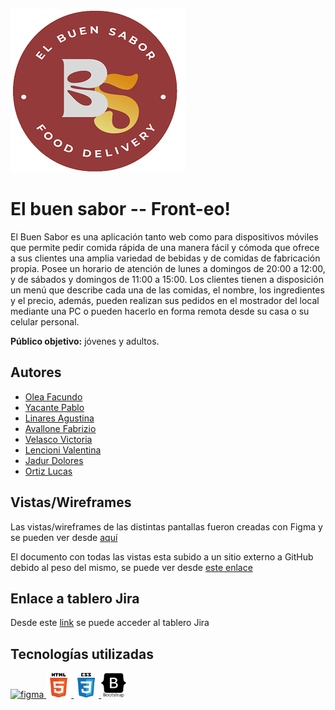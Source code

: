 ![](https://github.com/Facustriker/El-buen-sabor---Grupo-Front-eo/blob/main/Assets/logoP.png)

# El buen sabor -- Front-eo!

El Buen Sabor es una aplicación tanto web como para dispositivos móviles que permite pedir comida rápida de una manera fácil y cómoda que ofrece a sus clientes una amplia variedad de bebidas y de comidas de fabricación propia. Posee un horario de atención de lunes a domingos de 20:00 a 12:00, y de sábados y domingos de 11:00 a 15:00. Los clientes tienen a disposición un menú que describe cada una de las comidas, el nombre, los ingredientes y el precio, además, pueden realizan sus pedidos en el mostrador del local mediante una PC o pueden hacerlo en forma remota desde su casa o su celular personal.

**Público objetivo:** jóvenes y adultos.

## Autores

- [Olea Facundo](https://github.com/Facustriker)
- [Yacante Pablo](https://github.com/pabloyacante)
- [Linares Agustina](https://github.com/aguslinares)
- [Avallone Fabrizio](https://github.com/Fabrixx19)
- [Velasco Victoria](https://github.com/Vickyvelas)
- [Lencioni Valentina](https://github.com/valentinalencioni)
- [Jadur Dolores](https://github.com/dolojadur)
- [Ortiz Lucas](https://github.com/espaarg)

## Vistas/Wireframes

Las vistas/wireframes de las distintas pantallas fueron creadas con Figma y se pueden ver desde [aquí](https://www.figma.com/file/MnjdLVlMtSvFxHHVVCcLZf/Front-eo---El-buen-sabor?type=design&node-id=0-1&mode=design&t=UaYuCtkeuam3DJYo-0)


El documento con todas las vistas esta subido a un sitio externo a GitHub debido al peso del mismo, se puede ver desde [este enlace](https://docs.google.com/document/d/1Bl1EcXz_RNrof0mIbGTdM1aoCmuUJCG2BU-PQOvuNH8/edit#heading=h.f04trkdhw0w4)

## Enlace a tablero Jira

Desde este [link](https://tp2scrumgrupo4.atlassian.net/jira/software/projects/GRUP/boards/1) se puede acceder al tablero Jira

## Tecnologías utilizadas

<a href="https://www.figma.com/" target="_blank" rel="noreferrer"> <img src="https://www.vectorlogo.zone/logos/figma/figma-icon.svg" alt="figma" width="40" height="40"/> </a>
<a href="https://www.w3.org/html/" target="_blank" rel="noreferrer"> <img src="https://raw.githubusercontent.com/devicons/devicon/master/icons/html5/html5-original-wordmark.svg" alt="html5" width="40" height="40"/> </a>
<a href="https://www.w3schools.com/css/" target="_blank" rel="noreferrer"> <img src="https://raw.githubusercontent.com/devicons/devicon/master/icons/css3/css3-original-wordmark.svg" alt="css3" width="40" height="40"/> </a> 
<a href="https://getbootstrap.com" target="_blank" rel="noreferrer"> <img src="https://raw.githubusercontent.com/devicons/devicon/master/icons/bootstrap/bootstrap-plain-wordmark.svg" alt="bootstrap" width="40" height="40"/> </a>
